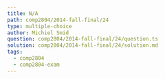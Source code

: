 ```yaml
---
title: N/A
path: comp2804/2014-fall-final/24
type: multiple-choice
author: Michiel Smid
question: comp2804/2014-fall-final/24/question.ts
solution: comp2804/2014-fall-final/24/solution.md
tags:
  - comp2804
  - comp2804-exam
---
```

